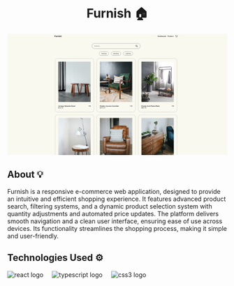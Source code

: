 <h1 align="center">Furnish 🏠</h1>
<div align="center">
    <img src="public/imgs/project.png" alt="Project Image" max-width="100%"/>
</div>

<h2 align="left">About 💡</h2>
<p align="left">Furnish is a responsive e-commerce web application, designed to provide an intuitive and efficient shopping experience. It features advanced product search, filtering systems, and a dynamic product selection system with quantity adjustments and automated price updates. The platform delivers smooth navigation and a clean user interface, ensuring ease of use across devices. Its functionality streamlines the shopping process, making it simple and user-friendly.</p>

<h2 align="left">Technologies Used ⚙️</h2>
<div align="left">
  <img src="https://img.shields.io/badge/React-61DAFB?logo=react&logoColor=black&style=for-the-badge" height="30" alt="react logo"  />
  <img width="12" />
  <img src="https://img.shields.io/badge/TypeScript-3178C6?logo=typescript&logoColor=white&style=for-the-badge" height="30" alt="typescript logo"  />
  <img width="12" />
  <img src="https://img.shields.io/badge/CSS3-1572B6?logo=css3&logoColor=white&style=for-the-badge" height="30" alt="css3 logo"  />
</div>
